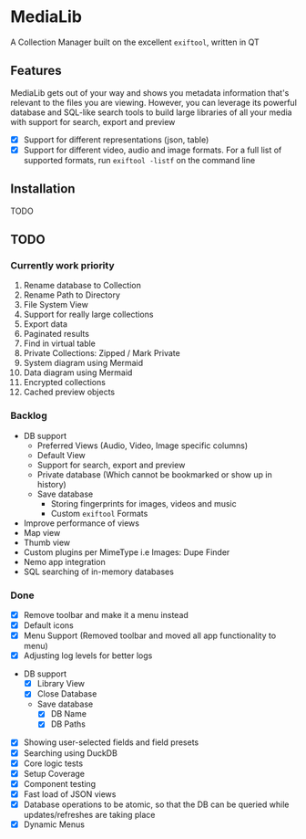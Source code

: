 # MediaLib
A Collection Manager built on the excellent `exiftool`, written in QT

## Features
MediaLib gets out of your way and shows you metadata information that's relevant to the files you are viewing. However, you can leverage its powerful database and SQL-like search tools to build large libraries of all your media with support for search, export and preview
- [x] Support for different representations (json, table)
- [x] Support for different video, audio and image formats. For a full list of supported formats, run `exiftool -listf` on the command line

## Installation
TODO

## TODO
### Currently work priority
1. Rename database to Collection
2. Rename Path to Directory
3. File System View
4. Support for really large collections
5. Export data
6. Paginated results
7. Find in virtual table
8. Private Collections: Zipped / Mark Private
9. System diagram using Mermaid
10. Data diagram using Mermaid
11. Encrypted collections
12. Cached preview objects

### Backlog
- DB support
  - Preferred Views (Audio, Video, Image specific columns)
  - Default View
  - Support for search, export and preview
  - Private database (Which cannot be bookmarked or show up in history)
  - Save database
    - Storing fingerprints for images, videos and music
    - Custom `exiftool` Formats
- Improve performance of views
- Map view
- Thumb view
- Custom plugins per MimeType i.e Images: Dupe Finder
- Nemo app integration
- SQL searching of in-memory databases

### Done
- [x] Remove toolbar and make it a menu instead
- [x] Default icons
- [x] Menu Support (Removed toolbar and moved all app functionality to menu)
- [x] Adjusting log levels for better logs
- DB support
  - [x] Library View
  - [x] Close Database
  - Save database
    - [x] DB Name
    - [x] DB Paths
- [x] Showing user-selected fields and field presets
- [x] Searching using DuckDB
- [x] Core logic tests
- [x] Setup Coverage
- [x] Component testing
- [x] Fast load of JSON views
- [x] Database operations to be atomic, so that the DB can be queried while updates/refreshes are taking place
- [x] Dynamic Menus